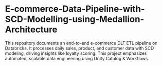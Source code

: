 # E-commerce-Data-Pipeline-with-SCD-Modelling-using-Medallion-Architecture
This repository documents an end-to-end e-commerce DLT ETL pipeline on Databricks. It processes daily sales, product, and customer data with SCD modeling, driving insights like loyalty scoring. This project emphasizes automated, scalable data engineering using Unity Catalog & Workflows.
